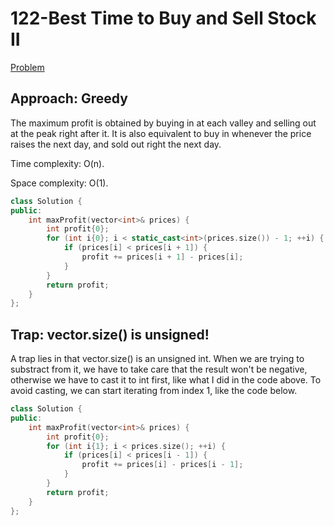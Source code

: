 # 122-Best Time to Buy and Sell Stock II

[Problem](https://leetcode.com/problems/best-time-to-buy-and-sell-stock-ii/)

## Approach: Greedy

The maximum profit is obtained by buying in at each valley and selling out at the peak right after it. It is also equivalent to buy in whenever the price raises the next day, and sold out right the next day.

Time complexity: O(n).

Space complexity: O(1).

```c++
class Solution {
public:
    int maxProfit(vector<int>& prices) {
        int profit{0};
        for (int i{0}; i < static_cast<int>(prices.size()) - 1; ++i) {
            if (prices[i] < prices[i + 1]) {
                profit += prices[i + 1] - prices[i];
            }
        }
        return profit;
    }
};
```

## Trap: vector.size() is unsigned!

A trap lies in that vector.size() is an unsigned int. When we are trying to substract from it, we have to take care that the result won't be negative, otherwise we have to cast it to int first, like what I did in the code above. To avoid casting, we can start iterating from index 1, like the code below.

```c++
class Solution {
public:
    int maxProfit(vector<int>& prices) {
        int profit{0};
        for (int i{1}; i < prices.size(); ++i) {
            if (prices[i] < prices[i - 1]) {
                profit += prices[i] - prices[i - 1];
            }
        }
        return profit;
    }
};
```
